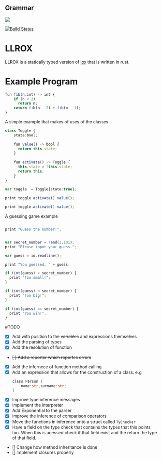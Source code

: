 ## Grammar
[![](https://tokei.rs/b1/github/lapz/lexer)](https://github.com/lapz/lexer)

[![Build Status](https://travis-ci.org/Lapz/lexer.svg?branch=master)](https://travis-ci.org/Lapz/lexer)
# LLROX

LLROX is a statically typed version of [lox](http://www.craftinginterpreters.com) that is written in rust.

# Example Program

```ts 
fun fib(n:int) -> int {
    if (n < 2) 
      return n;
    return fib(n - 2) + fib(n - 1);
}
```

A simple example that makes of uses of the classes

```ts
class Toggle {
    state:bool;
  
    fun value() -> bool {
      return this.state;
    }
  
    fun activate() -> Toggle {
      this.state = !this.state;
      return this;
    }
}
  
var toggle  = Toggle{state:true};

print toggle.activate().value();

print toggle.activate().value();
```

A guessing game example 

```ts

print "Guess the number!";


var secret_number = rand(1,101);
print "Please input your guess.";

var guess = io.readline();

print "You guessed: " + guess;

if (int(guess) > secret_number) {
  print "Too small!";
}

if (int(guess) < secret_number) {
  print "Too big!";
}

if (int(guess) == secret_number) {
  print "You win!";
}

```


#TODO

- [x] Add with position to the ~~variables~~ and expressions themselves
- [x] Add the parsing of types
- [x] Add the resolution of function
- ~~[ ] Add a reporter which reportes errors~~
- [x] Add the infernece of function method calling
- [x] Add an expression that allows for the construction of a class. e.g
    ```rust
    class Person {
        name:str,surname:str;
    }
    ```
- [x] Improve type inference messages
- [x] Implement the interpreter
- [x] Add Exponential to the parser
- [x] Improve the inference of comparison operators
- [x] Move the functions in inference onto a struct called ```TyChecker```
- [x] Have a field on the type check that contains the types that this points too. When this is acessed check if that field exist and the return the type of that field.
- [] Change how method inheritance is done
- [] Implement closures properly